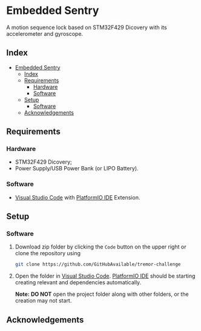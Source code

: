 # Embedded Sentry
A motion sequence lock based on STM32F429 Dicovery with its accelerometer and gyroscope.

## Index
- [Embedded Sentry](#embedded-sentry)
  - [Index](#index)
  - [Requirements](#requirements)
    - [Hardware](#hardware)
    - [Software](#software)
  - [Setup](#setup)
    - [Software](#software-1)
  - [Acknowledgements](#acknowledgements)

## Requirements
### Hardware
+ STM32F429 Dicovery;
+ Power Supply/USB Power Bank (or LIPO Battery).

### Software
+ [Visual Studio Code][vscode] with [PlatformIO IDE][platformIO] 
  Extension.

## Setup
### Software
1. Download zip folder by clicking the `Code` button on the upper
   right or clone the repository using 
   ```bash
   git clone https://github.com/GitHubAvailable/tremor-challenge
   ```
2. Open the folder in [Visual Studio Code][vscode]. 
   [PlatformIO IDE][platformIO] should be starting creating relevant 
   and dependencies automatically.

   **Note:** **DO NOT** open the project folder along with other folders, or the creation may not start.

## Acknowledgements


[vscode]: https://code.visualstudio.com/download
[platformIO]: https://platformio.org/platformio-ide
